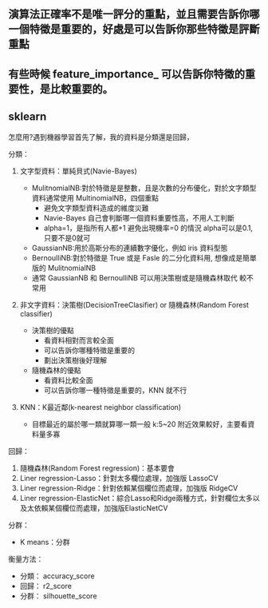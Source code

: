 ## 演算法正確率不是唯一評分的重點，並且需要告訴你哪一個特徵是重要的，好處是可以告訴你那些特徵是評斷重點
## 有些時候 feature_importance_ 可以告訴你特徵的重要性，是比較重要的。
## sklearn

怎麼用?遇到機器學習首先了解，我的資料是分類還是回歸，

分類：
1. 文字型資料：單純貝式(Navie-Bayes)
    + MulitnomialNB:對於特徵是是整數，且是次數的分布優化，對於文字類型資料通常使用 MultinomialNB，四個重點
      + 避免文字類型資料造成的維度災難
      + Navie-Bayes 自己會判斷哪一個資料重要性高，不用人工判斷
      + alpha=1，是指所有人都+1 避免出現機率=0 的情況 alpha可以是0.1, 只要不是0就可
    + GaussianNB:用於高斯分布的連續數字優化，例如 iris 資料型態
    + BernoulliNB:對於特徵是 True 或是 Fasle 的二分化資料用, 想像成是簡單版的 MulitnomialNB
    + 通常 GaussianNB 和 BernoulliNB 可以用決策樹或是隨機森林取代 較不常用
  
2. 非文字資料：決策樹(DecisionTreeClasifier) or 隨機森林(Random Forest classifier)
    + 決策樹的優點
        + 看資料相對而言較全面
        + 可以告訴你哪種特徵是重要的
        + 劃出決策樹後好理解
    + 隨機森林的優點
      + 看資料比較全面
      + 可以告訴你哪一種特徵是重要的，KNN 就不行
      
3. KNN：K最近鄰(k-nearest neighbor classification)
    + 目標最近的屬於哪一類就算哪一類一般 k:5~20 附近效果較好，主要看資料量多寡

回歸：
1. 隨機森林(Random Forest regression)：基本要會
2. Liner regression-Lasso：針對太多欄位處理，加強版 LassoCV
3. Liner regression-Ridge：針對依賴某個欄位而處理，加強版 RidgeCV
4. Liner regression-ElasticNet：綜合Lasso和Ridge兩種方式，針對欄位太多以及太依賴某個欄位而處理，加強版ElasticNetCV

分群：
+ K means：分群

衡量方法：
+ 分類： accuracy_score
+ 回歸： r2_score
+ 分群： silhouette_score
